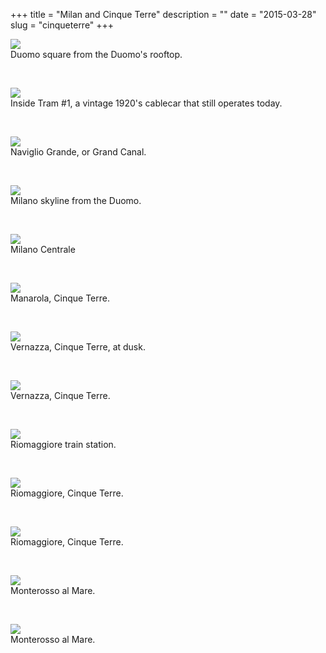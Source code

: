 +++
title = "Milan and Cinque Terre"
description = ""
date = "2015-03-28"
slug = "cinqueterre"
+++


<p><p><img src="http://40.media.tumblr.com/242d5ef2f09cc2ab6f83fdf242ce8d3f/tumblr_nx1xselzwl1qz7ur9o10_1280.jpg" class="profile"><br />
Duomo square from the Duomo's rooftop. </p><br /></p>

<p><p><img src="http://36.media.tumblr.com/df4fa203215faeeb4b469b430107c709/tumblr_nx1xcnzIRj1qz7ur9o10_1280.jpg" class="profile"><br />
Inside Tram #1, a vintage 1920's cablecar that still operates today.</p><br /></p>

<p><p><img src="https://41.media.tumblr.com/9a9fa0e214b163333bbefa7fc4ba08a7/tumblr_nx1xselzwl1qz7ur9o7_1280.jpg" class="profile"><br />
Naviglio Grande, or Grand Canal.</p><br /></p>

<p><p><img src="http://40.media.tumblr.com/f763a9886cb6d938c6a375d24ffc7e37/tumblr_nx1xcnzIRj1qz7ur9o1_1280.jpg" class="profile"><br />
Milano skyline from the Duomo.</p><br /></p>

<p><p><img src="http://40.media.tumblr.com/1c8c1d4861ebadb94f6fb63b90e92d17/tumblr_nx1xcnzIRj1qz7ur9o6_1280.jpg" class="profile"><br />
Milano Centrale</p><br /></p>

<p><p><img src="http://41.media.tumblr.com/aba0b27f9be305fdfa0a772d0f7eb397/tumblr_nx1xselzwl1qz7ur9o9_1280.jpg" class="profile"><br />
Manarola, Cinque Terre.</p><br /></p>

<p><p><img src="http://40.media.tumblr.com/9f4bab3c8de6487f2062e0620a41bcfa/tumblr_nx1xcnzIRj1qz7ur9o2_1280.jpg" class="profile"><br />
Vernazza, Cinque Terre, at dusk.</p><br /></p>

<p><p><img src="https://40.media.tumblr.com/65e0704effebc524731fbd90f5dd3917/tumblr_nx1xcnzIRj1qz7ur9o4_1280.jpg" class="profile"><br />
Vernazza, Cinque Terre.</p><br /></p>

<p><p><img src="http://41.media.tumblr.com/8a53c63814069423c4da04034010ab88/tumblr_nx1xselzwl1qz7ur9o6_1280.jpg" class="profile"><br />
Riomaggiore train station.</p><br /></p>

<p><p><img src="http://41.media.tumblr.com/1318e3ddb10812712195bbbefaa1e01d/tumblr_nx1xselzwl1qz7ur9o5_1280.jpg" class="profile"><br />
Riomaggiore, Cinque Terre.</p><br /></p>

<p><p><img src="https://36.media.tumblr.com/2dd5fcab169a057d90c974970c6e616d/tumblr_nx1zvtPaxq1qz7ur9o1_1280.jpg" class="profile"><br />
Riomaggiore, Cinque Terre.</p><br /></p>

<p><p><img src="https://40.media.tumblr.com/4c69f7e413d6c4fa85c8cff03e93fdce/tumblr_nx1zvtPaxq1qz7ur9o2_1280.jpg" class="profile"><br />
Monterosso al Mare.</p><br /></p>

<p><p><img src="http://41.media.tumblr.com/56efe0813e644376afa7802807d3b24e/tumblr_nx1zvtPaxq1qz7ur9o3_1280.jpg" class="profile"><br />
Monterosso al Mare.</p><br /></p>